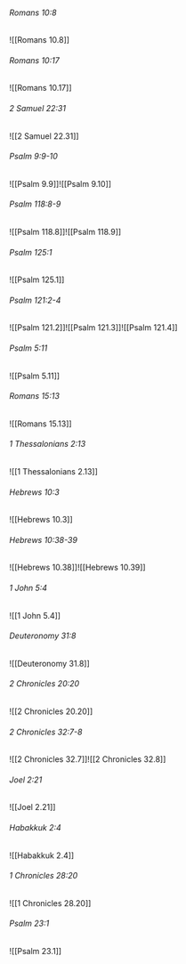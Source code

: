 ###### Romans 10:8

![[Romans 10.8]]

######  Romans 10:17

![[Romans 10.17]]

###### 2 Samuel 22:31

![[2 Samuel 22.31]]

###### Psalm 9:9-10

![[Psalm 9.9]]![[Psalm 9.10]]

###### Psalm 118:8-9

![[Psalm 118.8]]![[Psalm 118.9]]

###### Psalm 125:1

![[Psalm 125.1]]

###### Psalm 121:2-4

![[Psalm 121.2]]![[Psalm 121.3]]![[Psalm 121.4]]

###### Psalm 5:11

![[Psalm 5.11]]

###### Romans 15:13

![[Romans 15.13]]

###### 1 Thessalonians 2:13

![[1 Thessalonians 2.13]]

###### Hebrews 10:3

![[Hebrews 10.3]]

###### Hebrews 10:38-39

![[Hebrews 10.38]]![[Hebrews 10.39]]

###### 1 John 5:4

![[1 John 5.4]]

###### Deuteronomy 31:8

![[Deuteronomy 31.8]]

###### 2 Chronicles 20:20

![[2 Chronicles 20.20]]

###### 2 Chronicles 32:7-8

![[2 Chronicles 32.7]]![[2 Chronicles 32.8]]

###### Joel 2:21

![[Joel 2.21]]

###### Habakkuk 2:4

![[Habakkuk 2.4]]

###### 1 Chronicles 28:20

![[1 Chronicles 28.20]]

###### Psalm 23:1

![[Psalm 23.1]]